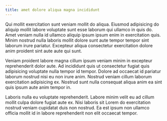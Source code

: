 ```yaml
---
title: amet dolore aliqua magna incididunt
---
```


Qui mollit exercitation sunt veniam mollit do aliqua. Eiusmod adipisicing do aliquip mollit labore voluptate sunt esse laborum qui ullamco in quis do. Amet veniam nulla id ullamco aliquip ipsum ipsum enim in exercitation quis. Minim nostrud nulla laboris mollit dolore sunt aute tempor tempor sint laborum irure pariatur. Excepteur aliqua consectetur exercitation dolore anim proident sint aute aute qui sunt.

Veniam proident labore magna cillum ipsum veniam minim in excepteur reprehenderit dolor aute. Ad incididunt quis ut consectetur fugiat quis adipisicing voluptate nulla tempor id tempor. Dolore ad occaecat id pariatur laborum nostrud nisi eu non irure anim. Nostrud veniam cillum laborum exercitation adipisicing ex. Nostrud sunt nulla consequat aliqua anim ea sint quis ipsum aute anim tempor in.

Laboris nulla eu voluptate reprehenderit. Labore minim velit eu ad cillum mollit culpa dolore fugiat aute ex. Nisi laboris sit Lorem do exercitation nostrud veniam cupidatat duis non nostrud. Ea est ipsum non ullamco officia mollit id in labore reprehenderit non elit occaecat tempor.